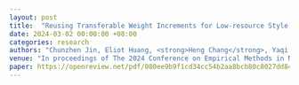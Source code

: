 ```yaml
---
layout: post
title:  "Reusing Transferable Weight Increments for Low-resource Style Generation"
date: 2024-03-02 00:00:00 +08:00
categories: research
authors: "Chunzhen Jin, Eliot Huang, <strong>Heng Chang</strong>, Yaqi Wang, Peng Cao, Osmar Zaiane"
venue: "In proceedings of The 2024 Conference on Empirical Methods in Natural Language Processing (<strong>EMNLP</strong>)"
paper: https://openreview.net/pdf/080ee9b9f1cd34cc54b2aa8bcb80c8027dd8466a.pdf
---
```

